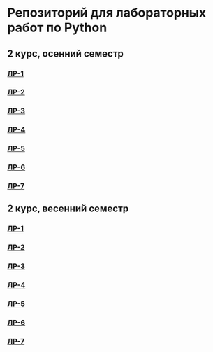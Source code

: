 # Репозиторий для лабораторных работ по Python
## 2 курс, осенний семестр
### [ЛР-1](https://github.com/A1adriel/Python-Programming/tree/main/Семестр%201/ЛР-1)
### [ЛР-2](https://github.com/A1adriel/Python-Programming/tree/main/Семестр%201/ЛР-2)
### [ЛР-3](https://github.com/A1adriel/Python-Programming/tree/main/Семестр%201/ЛР-3)
### [ЛР-4](https://github.com/A1adriel/Python-Programming/tree/main/Семестр%201/ЛР-4)
### [ЛР-5](https://github.com/A1adriel/Python-Programming/tree/main/Семестр%201/ЛР-5)
### [ЛР-6](https://github.com/A1adriel/Python-Programming/tree/main/Семестр%201/ЛР-6)
### [ЛР-7](https://github.com/A1adriel/Python-Programming/tree/main/Семестр%201/ЛР-7)

## 2 курс, весенний семестр
### [ЛР-1](https://github.com/A1adriel/Python-Programming/tree/main/Семестр%202/ЛР-1)
### [ЛР-2](https://github.com/A1adriel/Python-Programming/tree/main/Семестр%202/ЛР-2)
### [ЛР-3](https://github.com/A1adriel/Python-Programming/tree/main/Семестр%203/ЛР-3)
### [ЛР-4](https://github.com/A1adriel/Python-Programming/tree/main/Семестр%204/ЛР-4)
### [ЛР-5](https://github.com/A1adriel/Python-Programming/tree/main/Семестр%205/ЛР-5)
### [ЛР-6](https://github.com/A1adriel/Python-Programming/tree/main/Семестр%206/ЛР-6)
### [ЛР-7](https://github.com/A1adriel/Python-Programming/tree/main/Семестр%207/ЛР-7)
